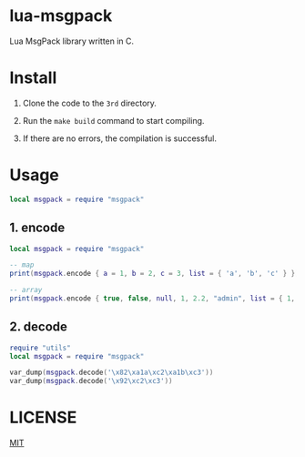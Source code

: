 # lua-msgpack

  Lua MsgPack library written in C.

# Install

  1. Clone the code to the `3rd` directory.

  2. Run the `make build` command to start compiling.

  3. If there are no errors, the compilation is successful.

# Usage

```lua
local msgpack = require "msgpack"
```

## 1. encode

```lua
local msgpack = require "msgpack"

-- map
print(msgpack.encode { a = 1, b = 2, c = 3, list = { 'a', 'b', 'c' } })

-- array
print(msgpack.encode { true, false, null, 1, 2.2, "admin", list = { 1, 2 3}, map = { a = 1} })
```

## 2. decode

```lua
require "utils"
local msgpack = require "msgpack"

var_dump(msgpack.decode('\x82\xa1a\xc2\xa1b\xc3'))
var_dump(msgpack.decode('\x92\xc2\xc3'))
```

# LICENSE

  [MIT](https://github.com/CandyMi/lua-msgpack/blob/master/LICENSE)
